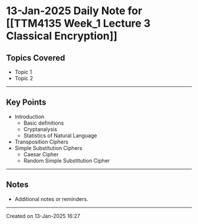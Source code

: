# 13-Jan-2025 Daily Note for [[TTM4135 Week_1 Lecture 3 Classical Encryption]]

## Topics Covered
- Topic 1
- Topic 2

---
## Key Points
- Introduction
	- Basic definitions
	- Cryptanalysis
	- Statistics of Natural Language
- Transposition Ciphers
- Simple Substitution Ciphers
	- Caesar Cipher
	- Random Simple Substitution Cipher

---
## Notes
- Additional notes or reminders.

---

Created on 13-Jan-2025 16:27
